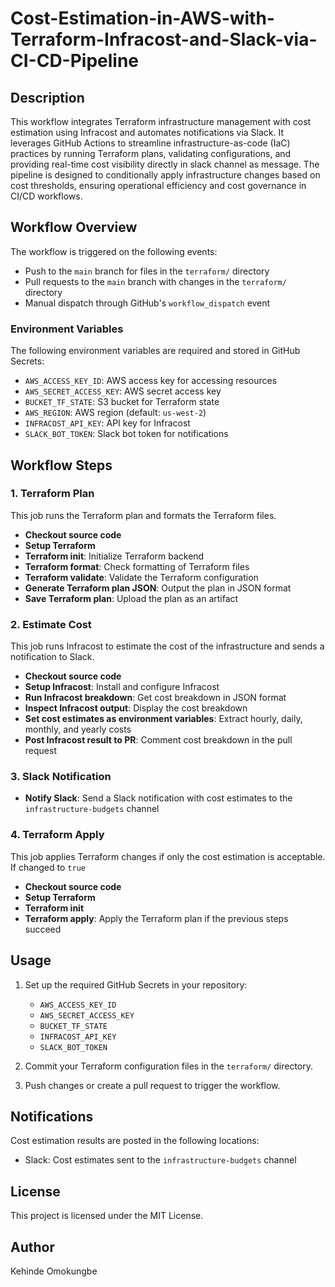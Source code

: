 # Cost-Estimation-in-AWS-with-Terraform-Infracost-and-Slack-via-CI-CD-Pipeline
## Description
This workflow integrates Terraform infrastructure management with cost estimation using Infracost and automates notifications via Slack. It leverages GitHub Actions to streamline infrastructure-as-code (IaC) practices by running Terraform plans, validating configurations, and providing real-time cost visibility directly in slack channel as message. The pipeline is designed to conditionally apply infrastructure changes based on cost thresholds, ensuring operational efficiency and cost governance in CI/CD workflows.

## Workflow Overview

The workflow is triggered on the following events:
- Push to the `main` branch for files in the `terraform/` directory
- Pull requests to the `main` branch with changes in the `terraform/` directory
- Manual dispatch through GitHub's `workflow_dispatch` event

### Environment Variables
The following environment variables are required and stored in GitHub Secrets:
- `AWS_ACCESS_KEY_ID`: AWS access key for accessing resources
- `AWS_SECRET_ACCESS_KEY`: AWS secret access key
- `BUCKET_TF_STATE`: S3 bucket for Terraform state
- `AWS_REGION`: AWS region (default: `us-west-2`)
- `INFRACOST_API_KEY`: API key for Infracost
- `SLACK_BOT_TOKEN`: Slack bot token for notifications

## Workflow Steps

### 1. Terraform Plan
This job runs the Terraform plan and formats the Terraform files.
- **Checkout source code**
- **Setup Terraform**
- **Terraform init**: Initialize Terraform backend
- **Terraform format**: Check formatting of Terraform files
- **Terraform validate**: Validate the Terraform configuration
- **Generate Terraform plan JSON**: Output the plan in JSON format
- **Save Terraform plan**: Upload the plan as an artifact

### 2. Estimate Cost
This job runs Infracost to estimate the cost of the infrastructure and sends a notification to Slack.
- **Checkout source code**
- **Setup Infracost**: Install and configure Infracost
- **Run Infracost breakdown**: Get cost breakdown in JSON format
- **Inspect Infracost output**: Display the cost breakdown
- **Set cost estimates as environment variables**: Extract hourly, daily, monthly, and yearly costs
- **Post Infracost result to PR**: Comment cost breakdown in the pull request

### 3. Slack Notification
- **Notify Slack**: Send a Slack notification with cost estimates to the `infrastructure-budgets` channel

### 4. Terraform Apply
This job applies Terraform changes if only the cost estimation is acceptable. If changed to ```true```
- **Checkout source code**
- **Setup Terraform**
- **Terraform init**
- **Terraform apply**: Apply the Terraform plan if the previous steps succeed

## Usage

1. Set up the required GitHub Secrets in your repository:
   - `AWS_ACCESS_KEY_ID`
   - `AWS_SECRET_ACCESS_KEY`
   - `BUCKET_TF_STATE`
   - `INFRACOST_API_KEY`
   - `SLACK_BOT_TOKEN`

2. Commit your Terraform configuration files in the `terraform/` directory.

3. Push changes or create a pull request to trigger the workflow.

## Notifications

Cost estimation results are posted in the following locations:
- Slack: Cost estimates sent to the `infrastructure-budgets` channel

## License
This project is licensed under the MIT License.

## Author
Kehinde Omokungbe